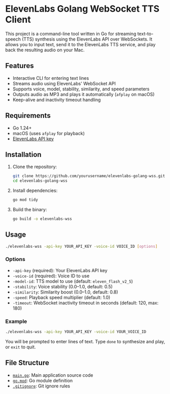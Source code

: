 # ElevenLabs Golang WebSocket TTS Client

This project is a command-line tool written in Go for streaming text-to-speech (TTS) synthesis using the ElevenLabs API over WebSockets. It allows you to input text, send it to the ElevenLabs TTS service, and play back the resulting audio on your Mac.

## Features

- Interactive CLI for entering text lines
- Streams audio using ElevenLabs' WebSocket API
- Supports voice, model, stability, similarity, and speed parameters
- Outputs audio as MP3 and plays it automatically (`afplay` on macOS)
- Keep-alive and inactivity timeout handling

## Requirements

- Go 1.24+
- macOS (uses `afplay` for playback)
- [ElevenLabs API key](https://elevenlabs.io/)

## Installation

1. Clone the repository:
    ```sh
    git clone https://github.com/yourusername/elevenlabs-golang-wss.git
    cd elevenlabs-golang-wss
    ```

2. Install dependencies:
    ```sh
    go mod tidy
    ```

3. Build the binary:
    ```sh
    go build -o elevenlabs-wss
    ```

## Usage

```sh
./elevenlabs-wss -api-key YOUR_API_KEY -voice-id VOICE_ID [options]
```

### Options

- `-api-key` (required): Your ElevenLabs API key
- `-voice-id` (required): Voice ID to use
- `-model-id`: TTS model to use (default: `eleven_flash_v2_5`)
- `-stability`: Voice stability (0.0–1.0, default: 0.5)
- `-similarity`: Similarity boost (0.0–1.0, default: 0.8)
- `-speed`: Playback speed multiplier (default: 1.0)
- `-timeout`: WebSocket inactivity timeout in seconds (default: 120, max: 180)

### Example

```sh
./elevenlabs-wss -api-key YOUR_API_KEY -voice-id YOUR_VOICE_ID
```

You will be prompted to enter lines of text. Type `done` to synthesize and play, or `exit` to quit.

## File Structure

- [`main.go`](main.go): Main application source code
- [`go.mod`](go.mod): Go module definition
- [`.gitignore`](.gitignore): Git ignore rules